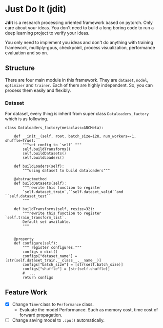 # Just Do It (jdit)
**Jdit** is a research processing oriented framework based on pytorch. Only care about your ideas. 
You don't need to build a long boring code to run a deep learning project to verify your ideas.

You only need to implement you ideas and 
don't do anything with training framework, multiply-gpus, checkpoint, process visualization, performance evaluation and so on.
## Structure
There are four main module in this framework. They are `dataset`, `model`, `optimizer` and `trainer`.
Each of them are highly independent. So, you can process them easily and flexibly.
###  Dataset
For dataset, every thing is inherit from super class `Dataloaders_factory`
which is as following.
```pythonstub
class Dataloaders_factory(metaclass=ABCMeta):

    def __init__(self, root, batch_size=128, num_workers=-1, shuffle=True):
        """set config to `self` """
        self.buildTransforms()
        self.buildDatasets()
        self.buildLoaders()

    def buildLoaders(self):
        """using dataset to build dataloaders"""

    @abstractmethod
    def buildDatasets(self):
        """rewrite this function to register 
        `self.dataset_train`,``self.dataset_valid``and ``self.dataset_test``
        """

    def buildTransforms(self, resize=32):
        """rewrite this function to register `self.train_transform_list`. 
        Default set available.
        """


    @property
    def configure(self):
        """ register configures."""
        configs = dict()
        configs["dataset_name"] = [str(self.dataset_train.__class__.__name__)]
        configs["batch_size"] = [str(self.batch_size)]
        configs["shuffle"] = [str(self.shuffle)]
        #  ...       
        return configs
```
## Feature Work
- [x] Change `Timer`class to `Performance` class. 
    -   Evaluate the model Performance. Such as memory cost, time cost of forward propagation.
- [ ] Change saving model to `.cpu()` automatically.
